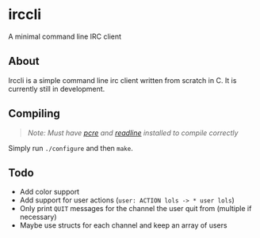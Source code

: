 # irccli
A minimal command line IRC client

## About

Irccli is a simple command line irc client written from scratch in C. It is currently still in development.

## Compiling
> _Note: Must have [pcre](http://www.pcre.org/) and [readline](https://cnswww.cns.cwru.edu/php/chet/readline/rltop.html) installed to compile correctly_

Simply run `./configure` and then `make`.

## Todo
- Add color support
- Add support for user actions (`user: ACTION lols -> * user lols`)
- Only print `QUIT` messages for the channel the user quit from (multiple if necessary)
 - Maybe use structs for each channel and keep an array of users
